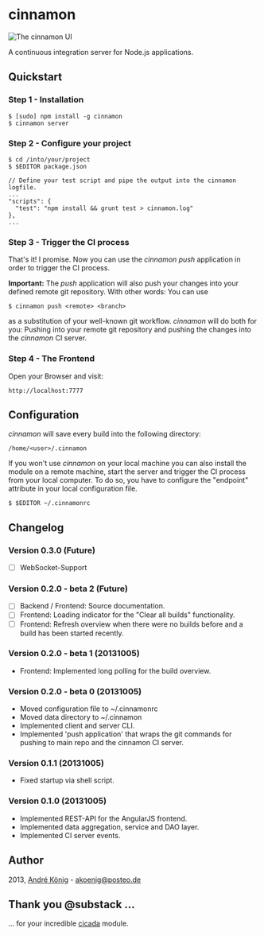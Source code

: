 # cinnamon

![The cinnamon UI](https://raw.github.com/akoenig/cinnamon/master/cinnamon-ui.png)

A continuous integration server for Node.js applications.


## Quickstart

### Step 1 - Installation

    $ [sudo] npm install -g cinnamon
    $ cinnamon server

### Step 2 - Configure your project

    $ cd /into/your/project
    $ $EDITOR package.json

    // Define your test script and pipe the output into the cinnamon logfile.
    ...
    "scripts": {
      "test": "npm install && grunt test > cinnamon.log"
    },
    ...

### Step 3 - Trigger the CI process

That's it! I promise. Now you can use the _cinnamon push_ application in order to trigger the CI process.

**Important:** The _push_ application will also push your changes into your defined remote git repository. With other words: You can use

    $ cinnamon push <remote> <branch>

as a substitution of your well-known git workflow. _cinnamon_ will do both for you: Pushing into your remote git repository and pushing the changes into the _cinnamon_ CI server.

### Step 4 - The Frontend

Open your Browser and visit:

    http://localhost:7777

## Configuration

_cinnamon_ will save every build into the following directory:

    /home/<user>/.cinnamon

If you won't use _cinnamon_ on your local machine you can also install the module on a remote machine, start the server and trigger the CI process from your local computer. To do so, you have to configure the "endpoint" attribute in your local configuration file.

    $ $EDITOR ~/.cinnamonrc

## Changelog


### Version 0.3.0 (Future)

- [ ] WebSocket-Support

### Version 0.2.0 - beta 2 (Future)

- [ ] Backend / Frontend: Source documentation.
- [ ] Frontend: Loading indicator for the "Clear all builds" functionality.
- [ ] Frontend: Refresh overview when there were no builds before and a build has been started recently.

### Version 0.2.0 - beta 1 (20131005)

- Frontend: Implemented long polling for the build overview.

### Version 0.2.0 - beta 0 (20131005)

- Moved configuration file to ~/.cinnamonrc
- Moved data directory to ~/.cinnamon
- Implemented client and server CLI.
- Implemented 'push application' that wraps the git commands for pushing to main repo and the cinnamon CI server.

### Version 0.1.1 (20131005)

- Fixed startup via shell script.

### Version 0.1.0 (20131005)

- Implemented REST-API for the AngularJS frontend.
- Implemented data aggregation, service and DAO layer.
- Implemented CI server events.

## Author

2013, [André König](http://iam.andrekoenig.info) - akoenig@posteo.de

## Thank you @substack ...

... for your incredible [cicada](https://github.com/substack/cicada) module.
